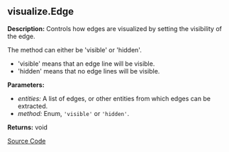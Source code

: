 ## visualize.Edge  
  
  
**Description:** Controls how edges are visualized by setting the visibility of the edge.


The method can either be 'visible' or 'hidden'.
- 'visible' means that an edge line will be visible.
- 'hidden' means that no edge lines will be visible.

  
  
**Parameters:**  
  * *entities:* A list of edges, or other entities from which edges can be extracted.  
  * *method:* Enum, `'visible'` or `'hidden'`.  
  
**Returns:** void  

[Source Code](https://github.com/design-automation/mobius-sim-funcs/blob/main/src/modules/functions/visualize/Edge.ts) 